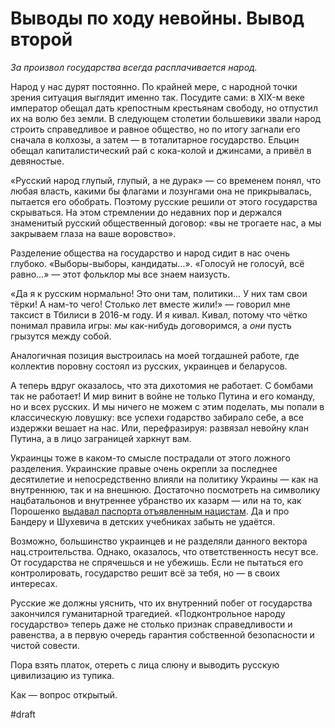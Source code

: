 # Выводы по ходу невойны. Вывод второй

_За произвол государства всегда расплачивается народ._

Народ у нас дурят постоянно. По крайней мере, с народной точки зрения ситуация выглядит именно так. Посудите сами: в XIX-м веке император обещал дать крепостным крестьянам свободу, но отпустил их на волю без земли. В следующем столетии большевики звали народ строить справедливое и равное общество, но по итогу загнали его сначала в колхозы, а затем — в тоталитарное государство. Ельцин обещал капиталистический рай с кока-колой и джинсами, а привёл в девяностые.

«Русский народ глупый, глупый, а не дурак» — со временем понял, что любая власть, какими бы флагами и лозунгами она не прикрывалась, пытается его обобрать. Поэтому русские решили от этого государства скрываться. На этом стремлении до недавних пор и держался знаменитый русский общественный договор: «вы не трогаете нас, а мы закрываем глаза на ваше воровство».

Разделение общества на государство и народ сидит в нас очень глубоко. «Выборы-выборы, кандидаты…». «Голосуй не голосуй, всё равно…» — этот фольклор мы все знаем наизусть.

«Да я к русским нормально! Это они там, политики… У них там свои тёрки! А нам-то чего! Столько лет вместе жили!» — говорил мне таксист в Тбилиси в 2016-м году. И я кивал. Кивал, потому что чётко понимал правила игры: _мы_ как-нибудь договоримся, а _они_ пусть грызутся между собой. 

Аналогичная позиция выстроилась на моей тогдашней работе, где коллектив поровну состоял из русских, украинцев и беларусов.

А теперь вдруг оказалось, что эта дихотомия не работает. С бомбами так не работает! И мир винит в войне не только Путина и его команду, но и всех русских. И мы ничего не можем с этим поделать, мы попали в классическую ловушку: все успехи годарство забирало себе, а все издержки вешает на нас. Или, перефразируя: развязал невойну клан Путина, а в лицо заграницей харкнут вам.

Украинцы тоже в каком-то смысле пострадали от этого ложного разделения. Украинские правые очень окрепли за последнее десятилетие и непосредственно влияли на политику Украины — как на внутреннюю, так и на внешнюю. Достаточно посмотреть на символику нацбатальонов и внутреннее убранство их казарм — или на то, как Порошенко [выдавал паспорта отъявленным нацистам][1]. Да и про Бандеру и Шухевича в детских учебниках забыть не удаётся. 

Возможно, большинство украинцев и не разделяли данного вектора нац.строительства. Однако, оказалось, что ответственность несут все. От государства не спрячешься и не убежишь. Если не пытаться его контролировать, государство решит всё за тебя, но — в своих интересах.

Русские же должны уяснить, что их внутренний побег от государства закончился гуманитарной трагедией. «Подконтрольное народу государство» теперь даже не столько признак справедливости и равенства, а в первую очередь гарантия собственной безопасности и чистой совести.

Пора взять платок, отереть с лица слюну и выводить русскую цивилизацию из тупика.

Как — вопрос открытый.

[1]:	https://novayagazeta.ru/articles/2014/12/09/62280-osobo-zlostnyy-grazhdanin

#draft